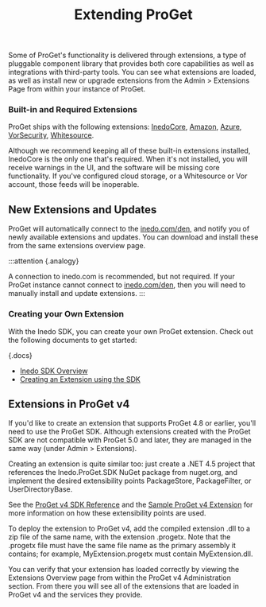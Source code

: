 ﻿---
title: Extending ProGet
sequence: 120
keywords: proget, packages
---

Some of ProGet's functionality is delivered through extensions, a type of pluggable component library that provides both core capabilities as well as integrations with third-party tools. You can see what extensions are loaded, as well as install new or upgrade extensions from the Admin > Extensions Page from within your instance of ProGet.

### Built-in and Required Extensions ###

ProGet ships with the following extensions: <a href="/den/proget/inedocore">InedoCore</a>, <a href="/den/proget/amazon">Amazon</a>, <a href="/den/proget/azure">Azure</a>, <a href="/den/proget/vorsecurity">VorSecurity</a>, <a href="/den/proget/whitesource">Whitesource</a>.

Although we recommend keeping all of these built-in extensions installed, InedoCore is the only one that's required. When it's not installed, you will receive warnings in the UI, and the software will be missing core functionality. If you've configured cloud storage, or a Whitesource or Vor account, those feeds will be inoperable.

## New Extensions and Updates ##

ProGet will automatically connect to the <a href="/den">inedo.com/den</a>, and notify you of newly available extensions and updates.  You can download and install these from the same extensions overview page.

:::attention {.analogy}

  A connection to inedo.com is recommended, but not required. If your ProGet instance cannot connect to <A href="/den">inedo.com/den</A>, then you will need to manually install and update extensions.
  :::

### Creating your Own Extension ###

With the Inedo SDK, you can create your own ProGet extension. Check out the following documents to get started:

{.docs}
- [Inedo SDK Overview](/support/documentation/various/inedo-sdk/the-sdk)
- [Creating an Extension using the SDK](/support/documentation/various/inedo-sdk/creating)

## Extensions in ProGet v4 ##

If you'd like to create an extension that supports ProGet 4.8 or earlier, you'll need to use the ProGet SDK. Although extensions created with the ProGet SDK are not compatible with ProGet 5.0 and later, they are managed in the same way (under Admin > Extensions).

Creating an extension is quite similar too: just create a .NET 4.5 project that references the Inedo.ProGet.SDK NuGet package from nuget.org, and implement the desired extensibility points PackageStore, PackageFilter, or UserDirectoryBase.

See the [ProGet v4 SDK Reference](/support/sdk-reference/proget) and the [Sample ProGet v4 Extension](https://github.com/Inedo/SampleProGetExtension) for more information on how these extensibility points are used.

To deploy the extension to ProGet v4, add the compiled extension .dll to a zip file of the same name, with the extension .progetx. Note that the .progetx file must have the same file name as the primary assembly it contains; for example, MyExtension.progetx must contain MyExtension.dll.

You can verify that your extension has loaded correctly by viewing the Extensions Overview page from within the ProGet v4 Administration section. From there you will see all of the extensions that are loaded in ProGet v4 and the services they provide.
